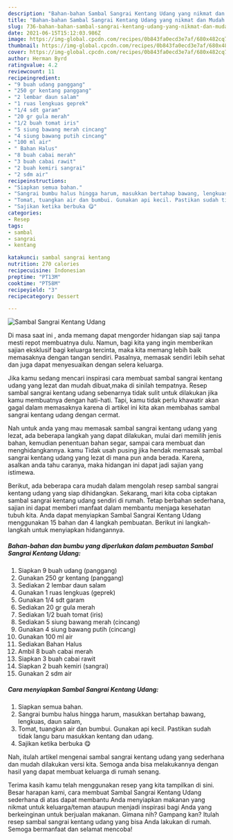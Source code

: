```yaml
---
description: "Bahan-bahan Sambal Sangrai Kentang Udang yang nikmat dan Mudah Dibuat"
title: "Bahan-bahan Sambal Sangrai Kentang Udang yang nikmat dan Mudah Dibuat"
slug: 736-bahan-bahan-sambal-sangrai-kentang-udang-yang-nikmat-dan-mudah-dibuat
date: 2021-06-15T15:12:03.986Z
image: https://img-global.cpcdn.com/recipes/0b843fa0ecd3e7af/680x482cq70/sambal-sangrai-kentang-udang-foto-resep-utama.jpg
thumbnail: https://img-global.cpcdn.com/recipes/0b843fa0ecd3e7af/680x482cq70/sambal-sangrai-kentang-udang-foto-resep-utama.jpg
cover: https://img-global.cpcdn.com/recipes/0b843fa0ecd3e7af/680x482cq70/sambal-sangrai-kentang-udang-foto-resep-utama.jpg
author: Herman Byrd
ratingvalue: 4.2
reviewcount: 11
recipeingredient:
- "9 buah udang panggang"
- "250 gr kentang panggang"
- "2 lembar daun salam"
- "1 ruas lengkuas geprek"
- "1/4 sdt garam"
- "20 gr gula merah"
- "1/2 buah tomat iris"
- "5 siung bawang merah cincang"
- "4 siung bawang putih cincang"
- "100 ml air"
- " Bahan Halus"
- "8 buah cabai merah"
- "3 buah cabai rawit"
- "2 buah kemiri sangrai"
- "2 sdm air"
recipeinstructions:
- "Siapkan semua bahan."
- "Sangrai bumbu halus hingga harum, masukkan bertahap bawang, lengkuas, daun salam,"
- "Tomat, tuangkan air dan bumbui. Gunakan api kecil. Pastikan sudah tidak langu baru masukkan kentang dan udang."
- "Sajikan ketika berbuka 😋"
categories:
- Resep
tags:
- sambal
- sangrai
- kentang

katakunci: sambal sangrai kentang 
nutrition: 270 calories
recipecuisine: Indonesian
preptime: "PT13M"
cooktime: "PT58M"
recipeyield: "3"
recipecategory: Dessert

---
```



![Sambal Sangrai Kentang Udang](https://img-global.cpcdn.com/recipes/0b843fa0ecd3e7af/680x482cq70/sambal-sangrai-kentang-udang-foto-resep-utama.jpg)

Di masa  saat ini , anda memang dapat mengorder hidangan siap saji tanpa mesti repot membuatnya dulu. Namun, bagi kita yang ingin memberikan sajian eksklusif bagi keluarga tercinta, maka kita memang lebih baik memasaknya dengan tangan sendiri. Pasalnya, memasak sendiri lebih sehat dan juga dapat menyesuaikan dengan selera keluarga.

Jika kamu sedang mencari inspirasi cara membuat sambal sangrai kentang udang yang lezat dan mudah dibuat,maka di sinilah tempatnya. Resep sambal sangrai kentang udang  sebenarnya tidak sulit untuk dilakukan jika kamu membuatnya dengan hati-hati. Tapi, kamu tidak perlu khawatir akan gagal dalam memasaknya 
karena di artikel ini kita akan membahas sambal sangrai kentang udang dengan cermat.  



Nah untuk anda yang mau memasak sambal sangrai kentang udang yang lezat, ada beberapa langkah yang dapat dilakukan, mulai dari memilih jenis bahan, kemudian penentuan bahan segar, sampai cara membuat dan menghidangkannya. kamu Tidak usah pusing jika hendak memasak sambal sangrai kentang udang yang lezat di mana pun anda berada. Karena, asalkan anda  tahu caranya, maka hidangan ini dapat jadi sajian yang istimewa.

Berikut, ada beberapa cara mudah dalam mengolah resep sambal sangrai kentang udang yang siap dihidangkan. Sekarang, mari kita coba ciptakan sambal sangrai kentang udang sendiri di rumah. Tetap berbahan sederhana, sajian ini dapat memberi manfaat dalam membantu menjaga kesehatan tubuh kita. Anda dapat menyiapkan Sambal Sangrai Kentang Udang menggunakan 15 bahan dan 4 langkah pembuatan. Berikut ini langkah-langkah untuk menyiapkan hidangannya.

<!--inarticleads1-->

##### Bahan-bahan dan bumbu yang diperlukan dalam pembuatan Sambal Sangrai Kentang Udang:

1. Siapkan 9 buah udang (panggang)
1. Gunakan 250 gr kentang (panggang)
1. Sediakan 2 lembar daun salam
1. Gunakan 1 ruas lengkuas (geprek)
1. Gunakan 1/4 sdt garam
1. Sediakan 20 gr gula merah
1. Sediakan 1/2 buah tomat (iris)
1. Sediakan 5 siung bawang merah (cincang)
1. Gunakan 4 siung bawang putih (cincang)
1. Gunakan 100 ml air
1. Sediakan  Bahan Halus
1. Ambil 8 buah cabai merah
1. Siapkan 3 buah cabai rawit
1. Siapkan 2 buah kemiri (sangrai)
1. Gunakan 2 sdm air




<!--inarticleads2-->

##### Cara menyiapkan Sambal Sangrai Kentang Udang:

1. Siapkan semua bahan.
1. Sangrai bumbu halus hingga harum, masukkan bertahap bawang, lengkuas, daun salam,
1. Tomat, tuangkan air dan bumbui. Gunakan api kecil. Pastikan sudah tidak langu baru masukkan kentang dan udang.
1. Sajikan ketika berbuka 😋




Nah, itulah artikel mengenai  sambal sangrai kentang udang  yang sederhana dan mudah dilakukan versi kita. Semoga anda bisa melakukannya dengan hasil yang dapat membuat keluarga di rumah senang. 

Terima kasih kamu telah menggunakan resep yang kita tampilkan di sini. Besar harapan kami, cara membuat  Sambal Sangrai Kentang Udang sederhana di atas dapat membantu Anda menyiapkan makanan yang nikmat untuk keluarga/teman ataupun menjadi inspirasi bagi Anda yang berkeinginan untuk berjualan makanan. Gimana nih? Gampang kan? Itulah resep sambal sangrai kentang udang yang bisa Anda lakukan di rumah. Semoga bermanfaat dan selamat mencoba!

